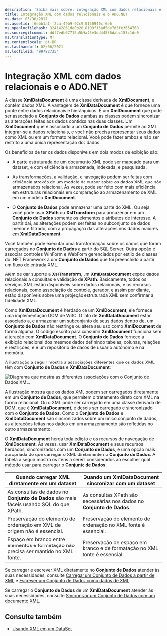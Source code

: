 ```yaml
---
description: 'Saiba mais sobre: integração XML com dados relacionais e ADO.NET'
title: Integração XML com dados relacionais e o ADO.NET
ms.date: 03/30/2017
ms.assetid: f6ebb1a1-f2ca-49b9-92c9-0150940cf6e6
ms.openlocfilehash: 324142861de0b2018199f15ad5de7d3fe3654768
ms.sourcegitcommit: ddf7edb67715a5b9a45e3dd44536dabc153c1de0
ms.translationtype: MT
ms.contentlocale: pt-BR
ms.lasthandoff: 02/06/2021
ms.locfileid: "99782735"
---
```

# <a name="xml-integration-with-relational-data-and-adonet"></a>Integração XML com dados relacionais e o ADO.NET

A classe **XmlDataDocument** é uma classe derivada de **XmlDocument**, e contém dados XML. A vantagem de **XmlDataDocument** é que fornece uma ponte entre dados relacionais e hierárquicos. É um **XmlDocument** que pode ser associado a **Conjunto de Dados** e ambas as classes podem sincronizar as alterações feitas aos dados contidos nas duas classes. Um **XmlDocument** que é associado a um **Conjunto de Dados** permite ao XML integrar-se a dados relacionais, e você não precisa representar seus dados como XML ou em um formato relacional. Você pode fazer ambos e não ser restrito a uma única representação dos dados.  
  
 Os benefícios de ter os dados disponíveis em dois modos de exibição são:  
  
- A parte estruturada de um documento XML pode ser mapeado para um dataset, e com eficiência é armazenada, indexada, e pesquisada.  
  
- As transformações, a validação, e navegação podem ser feitas com eficiência através de um modelo de cursor sobre os dados XML que são armazenados relacional. Às vezes, pode ser feito com mais eficiência em estruturas relacionais em comparação ao armazenamento de XML em um modelo **XmlDocument**.  
  
- O **Conjunto de Dados** pode armazenar uma parte do XML. Ou seja, você pode usar **XPath** ou **XslTransform** para armazenar em um **Conjunto de Dados** somente os elementos e atributos de interesse. A partir daí, as alterações podem ser feitas no subconjunto de dados menor e filtrado, com a propagação das alterações nos dados maiores em **XmlDataDocument**.  
  
 Você também pode executar uma transformação sobre os dados que foram carregados no **Conjunto de Dados** a partir do SQL Server. Outra opção é associar controles WinForm e WebForm gerenciados por estilo de classes do .NET Framework a um **Conjunto de Dados** que foi preenchido a partir um fluxo de entrada XML.  
  
 Além de dar suporte a **XslTransform**, um **XmlDataDocument** expõe dados relacionais a consultas e validação de **XPath**.  Basicamente, todos os serviços XML estão disponíveis sobre dados relacionais, e os recursos relacionais, como associação de controle, gerador, e assim por diante, estão disponíveis sobre uma projeção estruturada XML sem confirmar a fidelidade XML.  
  
 Como **XmlDataDocument** é herdado de um **XmlDocument**, ele fornece uma implementação DOM de W3C. O fato de **XmlDataDocument** estar associado a, e armazenar um subconjunto de seus dados dentro de, um **Conjunto de Dados** não restringe ou altera seu uso como **XmlDocument** de forma alguma. O código escrito para consumir **XmlDocument** funciona sem alteração com **XmlDataDocument**. O **Conjunto de Dados** fornece a exibição relacional dos mesmos dados definindo tabelas, colunas, relações e restrições, e é um repositório de dados de usuário autônomo e na memória.  
  
 A ilustração a seguir mostra a associações diferentes que os dados XML têm com **Conjunto de Dados** e **XmlDataDocument**:
  
 ![Diagrama que mostra as diferentes associações com o Conjunto de Dados XML.](./media/xml-integration-with-relational-data-and-adonet/xml-integration-relational-data-adodotnet.gif)  
  
 A ilustração mostra que os dados XML podem ser carregados diretamente em um **Conjunto de Dados**, que permitem o tratamento direto com XML na forma relacional. Ou o XML pode ser carregado em uma classe derivada de DOM, que é **XmlDataDocument**, e depois ser carregado e sincronizado com o **Conjunto de Dados**. Como o **Conjunto de Dados** e **XmlDataDocument** são sincronizados sobre um único conjunto de dados, as alterações feitas nos dados em um armazenamento são refletidas no outro armazenamento.  
  
 O **XmlDataDocument** herda toda edição e os recursos de navegação de **XmlDocument**. Às vezes, usar **XmlDataDocument** e seus recursos herdados, sincronizados com um **Conjunto de Dados**, é uma opção mais apropriada do que carregar o XML diretamente no **Conjunto de Dados**. A tabela a seguir mostra os itens a serem considerados ao escolher qual método usar para carregar o **Conjunto de Dados**.  
  
|Quando carregar XML diretamente em um dataset|Quando um XmlDataDocument sincronizar com um dataset|  
|----------------------------------------------|-----------------------------------------------------------|  
|As consultas de dados no **Conjunto de Dados** são mais fáceis usando SQL do que XPath.|As consultas XPath são necessárias nos dados no **Conjunto de Dados**.|  
|Preservação do elemento de ordenação em XML de origem não é essencial.|Preservação do elemento de ordenação no XML fonte é essencial.|  
|Espaço em branco entre elementos e formatação não precisa ser mantido no XML fonte.|Preservação de espaço em branco e de formatação no XML fonte é essencial.|  
  
 Se carregar e escrever XML diretamente no **Conjunto de Dados** atender às suas necessidades, consulte [Carregar um Conjunto de Dados a partir de XML](../../../framework/data/adonet/dataset-datatable-dataview/loading-a-dataset-from-xml.md) e [Escrever um Conjunto de Dados como dados de XML](../../../framework/data/adonet/dataset-datatable-dataview/writing-dataset-contents-as-xml-data.md).  
  
 Se carregar o **Conjunto de Dados** de um **XmlDataDocument** atender às suas necessidades, consulte [Sincronizar um Conjunto de Dados com um documento XML](../../../framework/data/adonet/dataset-datatable-dataview/dataset-and-xmldatadocument-synchronization.md).  
  
## <a name="see-also"></a>Consulte também

- [Usando XML em um DataSet](../../../framework/data/adonet/dataset-datatable-dataview/using-xml-in-a-dataset.md)
